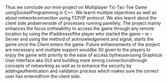 Thus we conclude our mini-project on Multiplayer Tic-Tac-Toe Game usingSocketProgramming in C++. We learnt multiple objectives as well as about networkconnection using TCP/IP protocol. We also learnt about the client side andserverside of processes running parellely. The project mainly enhances the focus ontheability to access the game through any remote location by using the IPaddressofthe player who started the game – ie – Server and using the method of
acknowledgement and signal, starts the game once the Client enters the game. Future enhancements of the project are necessary and multiple support wouldbe
30
given to the players to enjoy the game with priority to the ease of access bytheuserusing Graphical User Interface aka GUI and building more strong connectionsthrough concepts of networking as well as to enhance the security by addingauthentication and validation process which makes sure the correct user has enteredfrom the client side.
